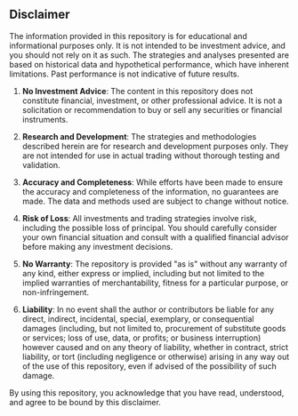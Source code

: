 
## Disclaimer

The information provided in this repository is for educational and informational purposes only. It is not intended to be investment advice, and you should not rely on it as such. The strategies and analyses presented are based on historical data and hypothetical performance, which have inherent limitations. Past performance is not indicative of future results.

1. **No Investment Advice**: The content in this repository does not constitute financial, investment, or other professional advice. It is not a solicitation or recommendation to buy or sell any securities or financial instruments.

2. **Research and Development**: The strategies and methodologies described herein are for research and development purposes only. They are not intended for use in actual trading without thorough testing and validation.

3. **Accuracy and Completeness**: While efforts have been made to ensure the accuracy and completeness of the information, no guarantees are made. The data and methods used are subject to change without notice.

4. **Risk of Loss**: All investments and trading strategies involve risk, including the possible loss of principal. You should carefully consider your own financial situation and consult with a qualified financial advisor before making any investment decisions.

5. **No Warranty**: The repository is provided "as is" without any warranty of any kind, either express or implied, including but not limited to the implied warranties of merchantability, fitness for a particular purpose, or non-infringement.

6. **Liability**: In no event shall the author or contributors be liable for any direct, indirect, incidental, special, exemplary, or consequential damages (including, but not limited to, procurement of substitute goods or services; loss of use, data, or profits; or business interruption) however caused and on any theory of liability, whether in contract, strict liability, or tort (including negligence or otherwise) arising in any way out of the use of this repository, even if advised of the possibility of such damage.

By using this repository, you acknowledge that you have read, understood, and agree to be bound by this disclaimer.
